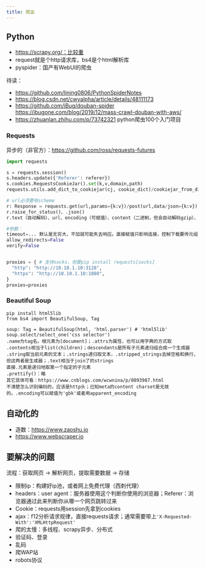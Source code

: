 ```yaml
---
title: 爬虫
---
```


## Python

* https://scrapy.org/：比较重
* request就是个http请求库，bs4是个html解析库
* pyspider：国产有WebUI的爬虫

待读：

* https://github.com/lining0806/PythonSpiderNotes
* https://blog.csdn.net/cwyalpha/article/details/48111173
* https://github.com/iBug/douban-spider https://ibugone.com/blog/2019/12/mass-crawl-douban-with-aws/
* https://zhuanlan.zhihu.com/p/73742321 python爬虫100个入门项目

### Requests

异步的（非官方）：https://github.com/ross/requests-futures

```python
import requests

s = requests.session()
s.headers.update({'Referer': referer})
s.cookies.RequestsCookieJar().set(k,v,domain,path)
requests.utils.add_dict_to_cookiejar(cj, cookie_dict)/cookiejar_from_dict/dict_from_cookiejar；不能直接用update！内容需要先strip一下

# url必须要有scheme
r: Response = requests.get(url,params={k:v})/post(url,data/json={k:v}) # get的params会自动变成查询参数，且值为None的不会附加上去
r.raise_for_status()、.json()
r.text（自动解码）、url、encoding（可赋值）、content（二进制，但会自动解码gzip）、raw为原始响应，且要设置stream=True、history、headers为响应头部，请求的用request.headers

#参数：
timeout=... 默认是无穷大，不加就可能失去响应。直接赋值只影响连接，控制下载要传元组
allow_redirects=False
verify=False


proxies = { # 支持socks，但要pip install requests[socks]
  "http": "http://10.10.1.10:3128",
  "https": "http://10.10.1.10:1080",
}
proxies=proxies
```

### Beautiful Soup

```
pip install html5lib
from bs4 import BeautifulSoup, Tag

soup: Tag = BeautifulSoup(html, 'html.parser') # 'html5lib'
soup.select/select_one('css selector')
.name为tag名，根元素为[document]；.attrs为属性，也可以用字典的方式取
.contents相当于list(children)；descendants是所有子元素递归组合成一个生成器
.string取当前元素的文本；.strings递归取文本，.stripped_strings去掉空格和换行，但这两者是生成器；.text相当于join了的strings
直接.元素是递归地取第一个指定的子元素
.prettify()：略
其它具体可看：https://www.cnblogs.com/wcwnina/p/8093987.html
不清楚怎么识别编码的，应该是http头；已知meta的content charset是无效的。.encoding可以赋值为'gbk'或者用apparent_encoding
```

## 自动化的

* 造数：https://www.zaoshu.io
* https://www.webscraper.io

## 要解决的问题

流程：获取网页 -> 解析网页，提取需要数据 -> 存储

* 限制ip：构建好ip池，或者网上免费代理（西刺代理）
* headers：user agent：服务器使用这个判断你使用的浏览器；Referer：浏览器通过此来判断你从哪一个网页跳转过来
* Cookie：requests用session先拿到cookies
* ajax：f12分析请求规律，直接requests请求；通常需要带上`'X-Requested-With':'XMLHttpRequest'`
* 爬的太慢：多线程、scrapy异步、分布式
* 验证码、登录
* 乱码
* 爬WAP站
* robots协议
